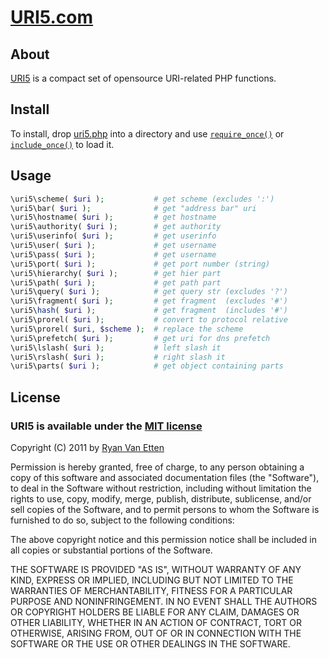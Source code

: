 # [URI5.com](http://uri5.com/)

## About

[URI5](http://uri5.com/) is a compact set of opensource URI-related PHP functions.

## Install
To install, drop [uri5.php](https://github.com/ryanve/uri5/blob/master/uri5.php) into a directory and use [`require_once()`](http://php.net/manual/en/function.require-once.php) or [`include_once()`](http://php.net/manual/en/function.include-once.php) to load it.

## Usage 

```php
\uri5\scheme( $uri );           # get scheme (excludes ':')
\uri5\bar( $uri );              # get "address bar" uri
\uri5\hostname( $uri );         # get hostname
\uri5\authority( $uri );        # get authority
\uri5\userinfo( $uri );         # get userinfo
\uri5\user( $uri );             # get username
\uri5\pass( $uri );             # get username
\uri5\port( $uri );             # get port number (string)
\uri5\hierarchy( $uri );        # get hier part
\uri5\path( $uri );             # get path part
\uri5\query( $uri );            # get query str (excludes '?')
\uri5\fragment( $uri );         # get fragment  (excludes '#')
\uri5\hash( $uri );             # get fragment  (includes '#')
\uri5\prorel( $uri );           # convert to protocol relative
\uri5\prorel( $uri, $scheme );  # replace the scheme
\uri5\prefetch( $uri );         # get uri for dns prefetch
\uri5\lslash( $uri );           # left slash it
\uri5\rslash( $uri );           # right slash it
\uri5\parts( $uri );            # get object containing parts
```

## License

### URI5 is available under the [MIT license](http://en.wikipedia.org/wiki/MIT_License)

Copyright (C) 2011 by [Ryan Van Etten](https://github.com/ryanve)

Permission is hereby granted, free of charge, to any person obtaining a copy
of this software and associated documentation files (the "Software"), to deal
in the Software without restriction, including without limitation the rights
to use, copy, modify, merge, publish, distribute, sublicense, and/or sell
copies of the Software, and to permit persons to whom the Software is
furnished to do so, subject to the following conditions:

The above copyright notice and this permission notice shall be included in
all copies or substantial portions of the Software.

THE SOFTWARE IS PROVIDED "AS IS", WITHOUT WARRANTY OF ANY KIND, EXPRESS OR
IMPLIED, INCLUDING BUT NOT LIMITED TO THE WARRANTIES OF MERCHANTABILITY,
FITNESS FOR A PARTICULAR PURPOSE AND NONINFRINGEMENT. IN NO EVENT SHALL THE
AUTHORS OR COPYRIGHT HOLDERS BE LIABLE FOR ANY CLAIM, DAMAGES OR OTHER
LIABILITY, WHETHER IN AN ACTION OF CONTRACT, TORT OR OTHERWISE, ARISING FROM,
OUT OF OR IN CONNECTION WITH THE SOFTWARE OR THE USE OR OTHER DEALINGS IN
THE SOFTWARE.